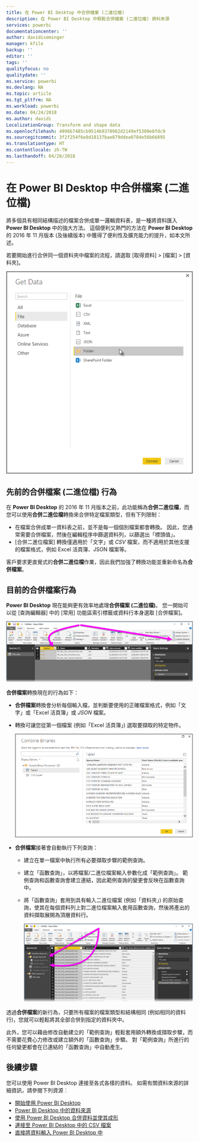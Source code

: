 ```yaml
---
title: 在 Power BI Desktop 中合併檔案 (二進位檔)
description: 在 Power BI Desktop 中輕鬆合併檔案 (二進位檔) 資料來源
services: powerbi
documentationcenter: ''
author: davidiseminger
manager: kfile
backup: ''
editor: ''
tags: ''
qualityfocus: no
qualitydate: ''
ms.service: powerbi
ms.devlang: NA
ms.topic: article
ms.tgt_pltfrm: NA
ms.workload: powerbi
ms.date: 04/24/2018
ms.author: davidi
LocalizationGroup: Transform and shape data
ms.openlocfilehash: 4996b7485cb9514b9378982d2149ef5380e8fdc9
ms.sourcegitcommit: 3f2f254f6e8d18137bae879ddea0784e56b66895
ms.translationtype: HT
ms.contentlocale: zh-TW
ms.lasthandoff: 04/26/2018
---
```

# <a name="combine-files-binaries-in-power-bi-desktop"></a>在 Power BI Desktop 中合併檔案 (二進位檔)
將多個具有相同結構描述的檔案合併成單一邏輯資料表，是一種將資料匯入 **Power BI Desktop** 中的強大方法。 這個便利又熱門的方法在 **Power BI Desktop** 的 2016 年 11 月版本 (及後續版本) 中獲得了便利性及擴充能力的提升，如本文所述。

若要開始進行合併同一個資料夾中檔案的流程，請選取 [取得資料] > [檔案] > [資料夾]。

![](media/desktop-combine-binaries/combine-binaries_1.png)

## <a name="previous-combine-files-binaries-behavior"></a>先前的合併檔案 (二進位檔) 行為
在 **Power BI Desktop** 的 2016 年 11 月版本之前，此功能稱為**合併二進位檔**，而您可以使用**合併二進位檔**轉換來合併特定檔案類型，但有下列限制：

* 在檔案合併成單一資料表之前，並不是每一個個別檔案都會轉換。 因此，您通常需要合併檔案，然後在編輯程序中篩選資料列，以篩選出「標頭值」。
* [合併二進位檔案] 轉換僅適用於「文字」或 *CSV* 檔案，而不適用於其他支援的檔案格式，例如 Excel 活頁簿、JSON 檔案等。

客戶要求更直覺式的**合併二進位檔**作業，因此我們加強了轉換功能並重新命名為**合併檔案**。

## <a name="current-combine-files-behavior"></a>目前的合併檔案行為
**Power BI Desktop** 現在能夠更有效率地處理**合併檔案 (二進位檔)**。 您一開始可以從 [查詢編輯器] 中的 [常用] 功能區索引標籤或資料行本身選取 [合併檔案]。

![](media/desktop-combine-binaries/combine-binaries_2a.png)

**合併檔案**轉換現在的行為如下：

* **合併檔案**轉換會分析每個輸入檔，並判斷要使用的正確檔案格式，例如「文字」或「Excel 活頁簿」或 *JSON* 檔案。
* 轉換可讓您從第一個檔案 (例如「Excel 活頁簿」) 選取要擷取的特定物件。
  
  ![](media/desktop-combine-binaries/combine-binaries_3.png)
* **合併檔案**接著會自動執行下列查詢：
  
  * 建立在單一檔案中執行所有必要擷取步驟的範例查詢。
  * 建立「函數查詢」，以將檔案/二進位檔案輸入參數化成「範例查詢」。 範例查詢和函數查詢會建立連結，因此範例查詢的變更會反映在函數查詢中。
  * 將「函數查詢」套用到具有輸入二進位檔案 (例如「資料夾」) 的原始查詢，使其在每個資料列上對二進位檔案輸入套用函數查詢，然後將產出的資料擷取展開為頂層資料行。
    
    ![](media/desktop-combine-binaries/combine-binaries_4.png)

透過**合併檔案**的新行為，只要所有檔案的檔案類型和結構相同 (例如相同的資料行)，您就可以輕鬆將其全部合併到指定的資料夾中。

此外，您可以藉由修改自動建立的「範例查詢」輕鬆套用額外轉換或擷取步驟，而不需要花費心力修改或建立額外的「函數查詢」步驟。 對「範例查詢」所進行的任何變更都會在已連結的「函數查詢」中自動產生。

## <a name="next-steps"></a>後續步驟
您可以使用 Power BI Desktop 連接至各式各樣的資料。 如需有關資料來源的詳細資訊，請參閱下列資源︰

* [開始使用 Power BI Desktop](desktop-getting-started.md)
* [Power BI Desktop 中的資料來源](desktop-data-sources.md)
* [使用 Power BI Desktop 合併資料並使其成形](desktop-shape-and-combine-data.md)
* [連接至 Power BI Desktop 中的 CSV 檔案](desktop-connect-csv.md)   
* [直接將資料輸入 Power BI Desktop 中](desktop-enter-data-directly-into-desktop.md)   

